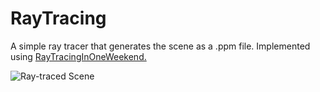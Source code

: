 # RayTracing

A simple ray tracer that generates the scene as a .ppm file. Implemented using [RayTracingInOneWeekend.](https://github.com/RayTracing/raytracing.github.io/blob/master/books/RayTracingInOneWeekend.html)

![Ray-traced Scene](RayTracing/image.ppm "Ray-traced Scene")
